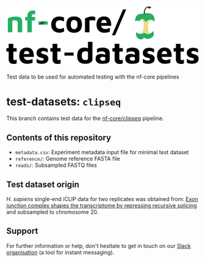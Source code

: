 # ![nfcore/test-datasets](docs/images/test-datasets_logo.png)
Test data to be used for automated testing with the nf-core pipelines

# test-datasets: `clipseq`

This branch contains test data for the [nf-core/clipseq](https://github.com/nf-core/clipseq) pipeline.

## Contents of this repository

- `metadata.csv`: Experiment metadata input file for minimal test dataset
- `reference/`: Genome reference FASTA file
- `reads/`: Subsampled FASTQ files

## Test dataset origin

*H. sapiens* single-end iCLIP data for two replicates was obtained from: [Exon junction complex shapes the transcriptome by repressing recursive splicing](https://doi.org/10.1016/j.molcel.2018.09.033) and subsampled to chromosome 20.

## Support

For further information or help, don't hesitate to get in touch on our [Slack organisation](https://nf-co.re/join/slack) (a tool for instant messaging).

